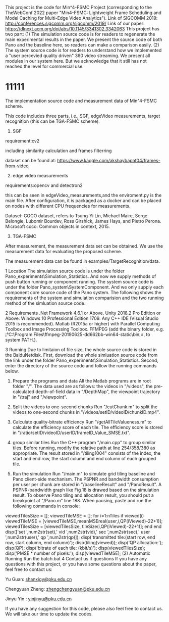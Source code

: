 This project is the code for Min^4-FSMC Project (corresponding to the TheWebConf 2022 paper "Min4-FSMC: Lightweight Frame Scheduling and Model Caching
for Multi-Edge Video Analytics").
Link of SIGCOMM 2019: http://conferences.sigcomm.org/sigcomm/2019/  Link of our paper: https://dlnext.acm.org/doi/abs/10.1145/3341302.3342063  This project has two part:  (1) The simulation source code is for readers to regenerate the main experimental results in the paper. We present the source code of both Pano and the baseline here, so readers can make a comparison easily.
 (2) The system source code is for readers to understand how we implemented a "user percevied quality driven" 360 video streaming. We present all modules in our system here. But we acknowledge that it still has not reached the level for commercial use.

# 11111

The implementation source code and measurement data of Min^4-FSMC scheme.

This code includes three parts, i.e., SGF, edgeVideo measurements, target recognition (this can be TGA-FSMC scheme).

1. SGF

  requirement:cv2 
  
  including similarity calculation and frames filterring
  
  dataset can be found at: https://www.kaggle.com/akshaybapat04/frames-from-video
  
2. edge video measurements

  requirements:opencv and detectron2
  
  this can be seen in edgeVideo_measurements,and the enviroment.py is the main file. 
  After configuration, it is packaged as a docker and can be placed on nodes with different CPU frequencies for measurements.

  Dataset: COCO dataset, refers to Tsung-Yi Lin, Michael Maire, Serge Belongie, Lubomir Bourdev, Ross Girshick, James Hays, and Pietro Perona. Microsoft coco: Common objects in context, 2015.

3. TGA-FSMC

After measurement, the measurement data set can be obtained. We use the measurement data for evaluating the proposed scheme.
   
The measurement data can be found in examples/TargetRecognition/data.





1 Location
The simulation source code is under the folder Pano_experiments\Simulation_Statistics. And now we supply methods of push button running or component running. The system source code is under the folder Pano_system\SystemComponent. And we only supply each component core source code of the Pano system. The following shows the requirements of the system and simulation comparision and the two running method of the simluation source code.

2 Requirements
.Net Framework 4.6.1 or Above.
Unity 2018.2 Pro Edition or Above.
Windows 10 Professional Edition 1709.
Any C++ IDE (Visual Studio 2015 is recommended).
Matlab (R2015a or higher) with Parallel Computing Toolbox and Image Processing Toolbox.
FFMPEG (add the binary folder, e.g. ¡°C:\Program Files\ffmpeg-20190625-dd662bb-win64-static\bin¡±, to system PATH.).

3 Running
Due to limitaion of file size, the whole source code is stored in the BaiduNetdisk. First, download the whole simluation source code from the link under the folder Pano_experiments\Simulation_Statistics. Second, enter the directory of the source code and follow the running commands below.

1) Prepare the programs and data
All the Matlab programs are in root folder "/". The data used are as follows: the videos in "/videos", the pre-calculated depth-of-field data in "/DepthMap", the viewpoint trajectory in "/traj" and "/viewpoint".

2) Split the videos to one-second chunks
Run "/cutChunk.m" to split the videos to one-second chunks in "/videos/setID/videoID/chunkID.mp4".

3) Calculate quality-bitrate efficiency
Run "/getAllTileValueness.m" to calculate the efficiency score of each tile. The efficiency score is stored in "/ratio/setID/videoID/userID/frameID_Value_SMSE.txt".

4) group similar tiles
Run the C++ program "/main.cpp" to group similar tiles. Before running, modify the relative path at line 254/358/380 as appropriate. The result stored in "/tiling1004" consists of the index, the start and end row, the start column and end column of each grouped tile.

5) Run the simulation
Run "/main.m" to simulate grid tiling baseline and Pano client-side mechanism. The PSPNR and bandwidth consumption per user per chunk are stored in "/baselineResult" and "/PanoResult". A PSPNR-bandwidth graph like Fig 18 is drawed based on the simulation result. To observe Pano tiling and allocation result, you should put a breakpoint at "/Pano.m" line 188. When pausing, paste and run the following commands in console:

viewedTilesSize = [];
viewedTileMSE = [];
for i=1:nTiles
if viewed(i)
    viewedTileMSE = [viewedTileMSE,meanMSEreal(user,i,QP(iViewed)-22+1)];
    viewedTilesSize = [viewedTilesSize, tileSize(i,QP(iViewed)-22+1)];
end
end
disp(['set ',num2str(set),' vid ',num2str(vid),' sec ',num2str(sec),' user ',num2str(user),' qp ',num2str(qp)]);
disp('transmitted tile:(start row, end row, start column, end column)');
disp(tiling(viewed));
disp('QP allocation:');
disp(QP);
disp('bitrate of each tile: (kbit/s)');
disp(viewedTilesSize);
disp('PMSE * number of pixels:');
disp(viewedTileMSE);
(2) Automatic Running
Run the batch.bat
4 Contact us if questions
If you have any questions with this project, or you have some questions about the paper, feel free to contact us:

Yu Guan: shanxigy@pku.edu.cn

Chengyuan Zheng: zhengchengyuan@pku.edu.cn

Jinyu Yin : yinjinyu@pku.edu.cn

If you have any suggestion for this code, please also feel free to contact us. We will take our time to update the codes.
   
   
   
   

